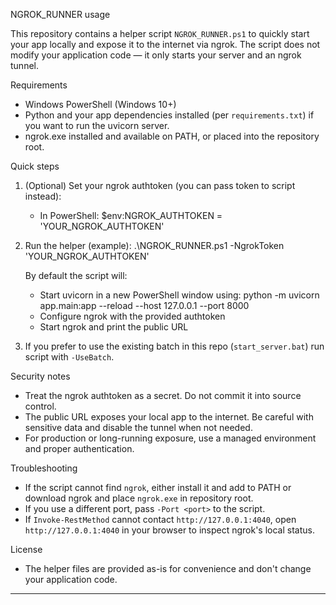 NGROK_RUNNER usage

This repository contains a helper script `NGROK_RUNNER.ps1` to quickly start your app locally and expose it to the internet via ngrok. The script does not modify your application code — it only starts your server and an ngrok tunnel.

Requirements
- Windows PowerShell (Windows 10+)
- Python and your app dependencies installed (per `requirements.txt`) if you want to run the uvicorn server.
- ngrok.exe installed and available on PATH, or placed into the repository root.

Quick steps
1. (Optional) Set your ngrok authtoken (you can pass token to script instead):
   - In PowerShell:
     $env:NGROK_AUTHTOKEN = 'YOUR_NGROK_AUTHTOKEN'

2. Run the helper (example):
   .\NGROK_RUNNER.ps1 -NgrokToken 'YOUR_NGROK_AUTHTOKEN'

   By default the script will:
   - Start uvicorn in a new PowerShell window using: python -m uvicorn app.main:app --reload --host 127.0.0.1 --port 8000
   - Configure ngrok with the provided authtoken
   - Start ngrok and print the public URL

3. If you prefer to use the existing batch in this repo (`start_server.bat`) run script with `-UseBatch`.

Security notes
- Treat the ngrok authtoken as a secret. Do not commit it into source control.
- The public URL exposes your local app to the internet. Be careful with sensitive data and disable the tunnel when not needed.
- For production or long-running exposure, use a managed environment and proper authentication.

Troubleshooting
- If the script cannot find `ngrok`, either install it and add to PATH or download ngrok and place `ngrok.exe` in repository root.
- If you use a different port, pass `-Port <port>` to the script.
- If `Invoke-RestMethod` cannot contact `http://127.0.0.1:4040`, open `http://127.0.0.1:4040` in your browser to inspect ngrok's local status.

License
- The helper files are provided as-is for convenience and don't change your application code.

---
